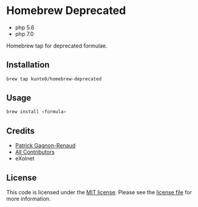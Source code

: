 # Homebrew Deprecated

- php 5.6
- php 7.0

Homebrew tap for deprecated formulae.

## Installation

```bash
brew tap kunte0/homebrew-deprecated
```

## Usage

```bash
brew install <formula>
```


## Credits

- [Patrick Gagnon-Renaud](https://github.com/pgrenaud)
- [All Contributors](../../contributors)
- eXolnet

## License

This code is licensed under the [MIT license](http://choosealicense.com/licenses/mit/).
Please see the [license file](LICENSE) for more information.
